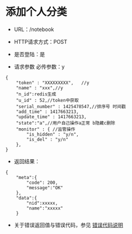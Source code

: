 # 添加个人分类

- URL：/notebook 

- HTTP请求方式：POST

- 是否登陆：是

- 请求参数 必传参数：y 

```
{
    "token" : "XXXXXXXXX",   //y
    "name" : "xxx",//y
    "n_id":redis生成
    "u_id" : 52,//token中获取
    "serial_number" : 1425478547,//排序号 时间戳
    "add_time" : 1417663213,
    "update_time" : 1417663213, 
    "state":"a",//用户自己操作a正常 b隐藏c删除 
    "monitor" : { //监管操作
        "is_hidden" : "y/n",
        "is_del" : "y/n"
    },
}
```

- 返回结果：

```
{
    "meta":{
        "code": 200,
        "message":"OK"
    },
    "data":{
        "nid":xxxxx,
        "name":"xxxxx"
    }
```

- 关于错误返回值与错误代码，参见 [错误代码说明](../README.md)
